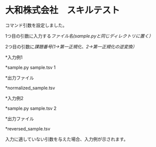 # 大和株式会社　スキルテスト

コマンド引数を設定しました。

1つ目の引数に入力する*ファイル名(sample.pyと同じディレクトリに置く）*

2つ目の引数に*課題番号(1->第一正規化、2->第一正規化の逆変換）*


*入力例1

   *sample.py sample.tsv 1

   *出力ファイル

   *normalized_sample.tsv 



*入力例2

   *sample.py sample.tsv 2

   *出力ファイル

   *reversed_sample.tsv 



入力に適していない引数を与えた場合、入力例が示されます。



